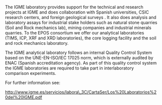 The IGME laboratory provides support for the technical and research
projects at IGME and does collaboration with Spanish universities, CSIC
research centers, and foreign geological surveys . It also does analysis
and laboratory assays for industrial stake holders such as natural stone
quarries (Soil and Rock mechanics lab), mining companies and industrial
minerals quarries. To the EPOS consortium we offer our analytical
laboratories (TIMS, ICP, XRF and XRD laboratories), the core logging
facility and the soil and rock mechanics laboratory.

The IGME analytical laboratory follows an internal Quality Control
System based on the UNE-EN-ISO/IEC 17025 norm, which is externally
audited by ENAC (Spanish accreditation agency). As part of this quality
control system the IGME laboratories are required to take part in
interlaboratory comparison experiments.

For further information see:

http://www.igme.es/servicios/labora\_3C/CartaSer/Los%20Laboratorios%20del%20IGME.pdf
